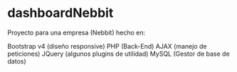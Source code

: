 # dashboardNebbit

Proyecto para una empresa (Nebbit) hecho en:

Bootstrap v4 (diseño responsive)
PHP (Back-End)
AJAX (manejo de peticiones)
JQuery (algunos plugins de utilidad)
MySQL (Gestor de base de datos)
